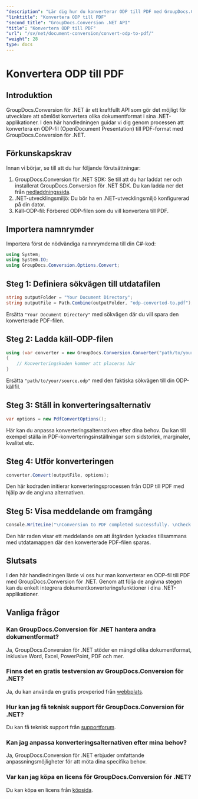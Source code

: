 ```yaml
---
"description": "Lär dig hur du konverterar ODP till PDF med GroupDocs.Conversion för .NET. Följ vår steg-för-steg-guide för sömlös dokumentkonvertering."
"linktitle": "Konvertera ODP till PDF"
"second_title": "GroupDocs.Conversion .NET API"
"title": "Konvertera ODP till PDF"
"url": "/sv/net/document-conversion/convert-odp-to-pdf/"
"weight": 28
type: docs
---
```

# Konvertera ODP till PDF

## Introduktion
GroupDocs.Conversion för .NET är ett kraftfullt API som gör det möjligt för utvecklare att sömlöst konvertera olika dokumentformat i sina .NET-applikationer. I den här handledningen guidar vi dig genom processen att konvertera en ODP-fil (OpenDocument Presentation) till PDF-format med GroupDocs.Conversion för .NET.
## Förkunskapskrav
Innan vi börjar, se till att du har följande förutsättningar:
1. GroupDocs.Conversion för .NET SDK: Se till att du har laddat ner och installerat GroupDocs.Conversion för .NET SDK. Du kan ladda ner det från [nedladdningssida](https://releases.groupdocs.com/conversion/net/).
2. .NET-utvecklingsmiljö: Du bör ha en .NET-utvecklingsmiljö konfigurerad på din dator.
3. Käll-ODP-fil: Förbered ODP-filen som du vill konvertera till PDF.

## Importera namnrymder
Importera först de nödvändiga namnrymderna till din C#-kod:
```csharp
using System;
using System.IO;
using GroupDocs.Conversion.Options.Convert;
```
## Steg 1: Definiera sökvägen till utdatafilen
```csharp
string outputFolder = "Your Document Directory";
string outputFile = Path.Combine(outputFolder, "odp-converted-to.pdf");
```
Ersätta `"Your Document Directory"` med sökvägen där du vill spara den konverterade PDF-filen.
## Steg 2: Ladda käll-ODP-filen
```csharp
using (var converter = new GroupDocs.Conversion.Converter("path/to/your/source.odp"))
{
    // Konverteringskoden kommer att placeras här
}
```
Ersätta `"path/to/your/source.odp"` med den faktiska sökvägen till din ODP-källfil.
## Steg 3: Ställ in konverteringsalternativ
```csharp
var options = new PdfConvertOptions();
```
Här kan du anpassa konverteringsalternativen efter dina behov. Du kan till exempel ställa in PDF-konverteringsinställningar som sidstorlek, marginaler, kvalitet etc.
## Steg 4: Utför konverteringen
```csharp
converter.Convert(outputFile, options);
```
Den här kodraden initierar konverteringsprocessen från ODP till PDF med hjälp av de angivna alternativen.
## Steg 5: Visa meddelande om framgång
```csharp
Console.WriteLine("\nConversion to PDF completed successfully. \nCheck output in {0}", outputFolder);
```
Den här raden visar ett meddelande om att åtgärden lyckades tillsammans med utdatamappen där den konverterade PDF-filen sparas.

## Slutsats
I den här handledningen lärde vi oss hur man konverterar en ODP-fil till PDF med GroupDocs.Conversion för .NET. Genom att följa de angivna stegen kan du enkelt integrera dokumentkonverteringsfunktioner i dina .NET-applikationer.
## Vanliga frågor
### Kan GroupDocs.Conversion för .NET hantera andra dokumentformat?
Ja, GroupDocs.Conversion för .NET stöder en mängd olika dokumentformat, inklusive Word, Excel, PowerPoint, PDF och mer.
### Finns det en gratis testversion av GroupDocs.Conversion för .NET?
Ja, du kan använda en gratis provperiod från [webbplats](https://releases.groupdocs.com/).
### Hur kan jag få teknisk support för GroupDocs.Conversion för .NET?
Du kan få teknisk support från [supportforum](https://forum.groupdocs.com/c/conversion/11).
### Kan jag anpassa konverteringsalternativen efter mina behov?
Ja, GroupDocs.Conversion för .NET erbjuder omfattande anpassningsmöjligheter för att möta dina specifika behov.
### Var kan jag köpa en licens för GroupDocs.Conversion för .NET?
Du kan köpa en licens från [köpsida](https://purchase.groupdocs.com/buy).